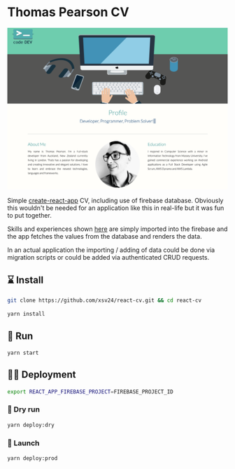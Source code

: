 # Thomas Pearson CV

![alt text](./website.png "Thomas pearson CV")

Simple [create-react-app](https://facebook.github.io/create-react-app/docs/getting-started) CV, including use of firebase database. Obviously this wouldn't be needed for an application like this in real-life but it was fun to put together.

Skills and experiences shown [here](./db_schema.json) are simply imported into the firebase and the app fetches the values from the database and renders the data.

In an actual application the importing / adding of data could be done via migration scripts or could be added via authenticated CRUD requests.

## ⌛ Install

```bash
git clone https://github.com/xsv24/react-cv.git && cd react-cv
```

```bash
yarn install
```

## 🏃 Run 
```bash
yarn start
```

## 🧑‍🚀 Deployment
```bash
export REACT_APP_FIREBASE_PROJECT=FIREBASE_PROJECT_ID
```

### 🛂 Dry run
```bash
yarn deploy:dry
```

### 🚀 Launch
```bash
yarn deploy:prod
```